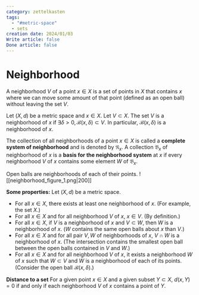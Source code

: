 ```yaml
---
category: zettelkasten
tags:
  - "#metric-space"
  - sets
creation date: 2024/01/03
Write article: false
Done article: false
---
```

# Neighborhood

A neighborhood $V$ of a point $x \in X$ is a set of points in $X$ that contains $x$ where we can move some amount of that point (defined as an open ball) without leaving the set $V$.

Let $(X, d)$ be a metric space and $x \in X$. Let $V \subset X$. The set $V$ is a neighborhood of $x$ if $\exists \delta > 0, \mathcal{B}(x, \delta) \subset V$. In particular, $\mathcal{B}(x, \delta)$ is a neighborhood of $x$.

The collection of all neighborhoods of a point $x \in X$ is called a **complete system of neighborhood** and is denoted by $\mathfrak{N}_x$. A collection $\mathfrak{B}_x$ of neighborhood of $x$ is a **basis for the neighborhood system** at $x$ if every neighborhood $V$ of $x$ contains some element $W$ of $\mathfrak{B}_x$.

Open balls are neighborhoods of each of their points.
![[neighborhood_figure_1.png|200]]

**Some properties:** Let $(X, d)$ be a metric space.
- For all $x \in X$, there exists at least one neighborhood of $x$. (For example, the set $X$.)
- For all $x \in X$ and for all neighborhood $V$ of $x$, $x \in V$. (By definition.)
- For all $x \in X$, if $V$ is a neighborhood of $x$ and $V \subset W$, then $W$ is a neighborhood of $x$. ($W$ contains the same open balls about $x$ than $V$.)
- For all $x \in X$ and for all pair $V, W$ of neighborhoods of $x$, $V \cap W$ is a neighborhood of $x$. (The intersection contains the smallest open ball between the open balls contained in $V$ and $W$.)
- For all $x \in X$ and for all neighborhood $V$ of $x$, it exists a neighborhood $W$ of $x$ such that $W \subset V$ and $W$ is a neighborhood of each of its points. (Consider the open ball $\mathcal{B}(x, \delta)$.)

**Distance to a set**
For a given point $x \in X$ and a given subset $Y \subset X$, $d(x, Y) = 0$ if and only if each neighborhood $V$ of $x$ contains a point of $Y$.